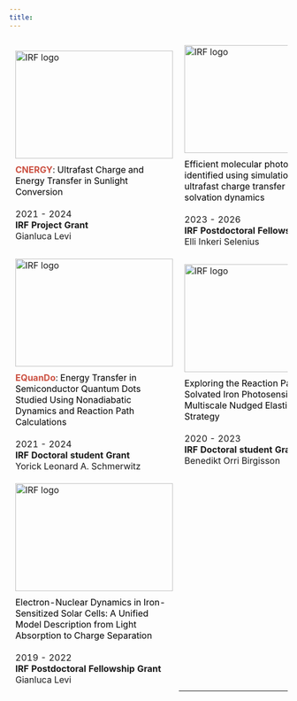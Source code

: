 ```yaml
---
title:
---
```


<!-- <h1 style="text-align: center;"> Funding </h1> -->

<head>
    <style>
        /* Normal link style */
        a {
            color: black; /* Set the default color of the link */
            text-decoration: none; /* Remove underline, if you want */
        }
        /* Style for the link when hovered over */
        a:hover {
            color: #105fbd; /* Set the color to blue on hover */
            text-decoration: underline; /* Add underline on hover */
        }
        table {
            border-collapse: collapse;
            width: 100%;
            border-top: none; /* Remove top border of the table */
        }
        td {
            padding: 10px;
            border: 1px solid transparent; /* Set border color to transparent */
            width: 50%; /* Set equal width for both columns */
        }
        img {
            max-width: 100%;
            height: auto;
            display: block;
            margin-bottom: 10px;
        }
    </style>
</head>

<body>
<table>
  <tr>
    <td> <img src="../images/irf_logo.png" alt="IRF logo" style="width: 285px; height: 195px;">
         <span style="color: #cb5041; font-weight: bold;">CNERGY</span>:
         <a href="https://sjodir.rannis.is/gagnatorg/app_details.php?id=7734&fund=13&eid=6716"> 
         Ultrafast Charge and Energy Transfer in Sunlight Conversion</a> <br> 
         <br>  
         2021 - 2024 <br>  
         <b>IRF Project Grant</b> <br> 
         Gianluca Levi
    </td>
    <td> <img src="../images/irf_logo.png" alt="IRF logo" style="width: 285px; height: 195px;"> 
         <a href="https://sjodir.rannis.is/gagnatorg/app_details.php?id=9678&fund=5&eid=1759"> 
         Efficient molecular photoswitches identified using simulations of ultrafast charge transfer and solvation dynamics </a> <br>
         <br>
         2023 - 2026 <br>  
         <b>IRF Postdoctoral Fellowship Grant</b> <br> 
         Elli Inkeri Selenius
    </td>
  </tr>
  <tr>
    <td> <img src="../images/irf_logo.png" alt="IRF logo" style="width: 285px; height: 195px;">
         <span style="color: #cb5041; font-weight: bold;">EQuanDo</span>:
         <a href="https://sjodir.rannis.is/gagnatorg/app_details.php?id=7751&fund=15&eid=6713"> 
         Energy Transfer in Semiconductor Quantum Dots Studied Using Nonadiabatic Dynamics and Reaction Path Calculations</a> <br>  
         <br>
         2021 - 2024 <br>  
         <b>IRF Doctoral student Grant</b> <br> 
         Yorick Leonard A. Schmerwitz
    </td>
    <td> <img src="../images/irf_logo.png" alt="IRF logo" style="width: 285px; height: 195px;">
         <a href="https://sjodir.rannis.is/gagnatorg/app_details.php?id=7014&fund=15&eid=9816"> 
         Exploring the Reaction Paths of Solvated Iron Photosensitizers: a Multiscale Nudged Elastic Band Strategy</a> <br>  
         <br>
         2020 - 2023  <br>  
         <b>IRF Doctoral student Grant</b> <br> 
         Benedikt Orri Birgisson
    </td>
  </tr>
  <tr>
    <td> <img src="../images/irf_logo.png" alt="IRF logo" style="width: 285px; height: 195px;">
         <a href="https://sjodir.rannis.is/gagnatorg/app_details.php?id=6070&fund=14&eid=11178"> 
         Electron-Nuclear Dynamics in Iron-Sensitized Solar Cells: A Unified Model Description from Light Absorption to Charge Separation</a> <br>  
         <br>
         2019 - 2022 <br>  
         <b>IRF Postdoctoral Fellowship Grant</b> <br> 
         Gianluca Levi
    </td>
  </tr>
</table>
</body>

